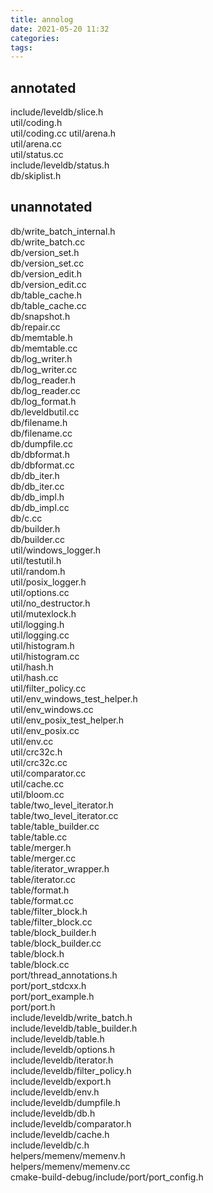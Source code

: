 ```yaml
---
title: annolog
date: 2021-05-20 11:32
categories: 
tags: 
---
```


## annotated
include/leveldb/slice.h  
util/coding.h  
util/coding.cc
util/arena.h  
util/arena.cc  
util/status.cc  
include/leveldb/status.h  
db/skiplist.h  

## unannotated
db/write_batch_internal.h  
db/write_batch.cc  
db/version_set.h  
db/version_set.cc  
db/version_edit.h  
db/version_edit.cc  
db/table_cache.h  
db/table_cache.cc  
db/snapshot.h  
db/repair.cc  
db/memtable.h  
db/memtable.cc  
db/log_writer.h  
db/log_writer.cc  
db/log_reader.h  
db/log_reader.cc  
db/log_format.h  
db/leveldbutil.cc  
db/filename.h  
db/filename.cc  
db/dumpfile.cc  
db/dbformat.h  
db/dbformat.cc  
db/db_iter.h  
db/db_iter.cc  
db/db_impl.h  
db/db_impl.cc  
db/c.cc  
db/builder.h  
db/builder.cc  
util/windows_logger.h  
util/testutil.h  
util/random.h  
util/posix_logger.h  
util/options.cc  
util/no_destructor.h  
util/mutexlock.h  
util/logging.h  
util/logging.cc  
util/histogram.h  
util/histogram.cc  
util/hash.h  
util/hash.cc  
util/filter_policy.cc  
util/env_windows_test_helper.h  
util/env_windows.cc  
util/env_posix_test_helper.h  
util/env_posix.cc  
util/env.cc  
util/crc32c.h  
util/crc32c.cc  
util/comparator.cc  
util/cache.cc  
util/bloom.cc  
table/two_level_iterator.h  
table/two_level_iterator.cc  
table/table_builder.cc  
table/table.cc  
table/merger.h  
table/merger.cc  
table/iterator_wrapper.h  
table/iterator.cc  
table/format.h  
table/format.cc  
table/filter_block.h  
table/filter_block.cc  
table/block_builder.h  
table/block_builder.cc  
table/block.h  
table/block.cc  
port/thread_annotations.h  
port/port_stdcxx.h  
port/port_example.h  
port/port.h  
include/leveldb/write_batch.h  
include/leveldb/table_builder.h  
include/leveldb/table.h  
include/leveldb/options.h  
include/leveldb/iterator.h  
include/leveldb/filter_policy.h  
include/leveldb/export.h  
include/leveldb/env.h  
include/leveldb/dumpfile.h  
include/leveldb/db.h  
include/leveldb/comparator.h  
include/leveldb/cache.h  
include/leveldb/c.h  
helpers/memenv/memenv.h  
helpers/memenv/memenv.cc  
cmake-build-debug/include/port/port_config.h  
